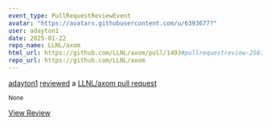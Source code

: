```yaml
---
event_type: PullRequestReviewEvent
avatar: "https://avatars.githubusercontent.com/u/6393677?"
user: adayton1
date: 2025-01-22
repo_name: LLNL/axom
html_url: https://github.com/LLNL/axom/pull/1493#pullrequestreview-2567936708
repo_url: https://github.com/LLNL/axom
---
```


<a href='https://github.com/adayton1' target='_blank'>adayton1</a> <a href='https://github.com/LLNL/axom/pull/1493#pullrequestreview-2567936708' target='_blank'>reviewed</a> a <a href='https://github.com/LLNL/axom/pull/1493' target='_blank'>LLNL/axom pull request</a>

<small>None</small>

<a href='https://github.com/LLNL/axom/pull/1493#pullrequestreview-2567936708' target='_blank'>View Review</a>